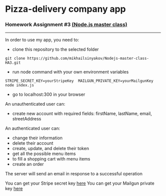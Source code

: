 # Pizza-delivery company app
### Homework Assignment #3 [(Node.js master class)](https://pirple.thinkific.com)
___
In order to use my app, you need to:
- clone this repository to the selected folder
 ~~~
git clone https://github.com/mikhailsinyakov/Nodejs-master-class-HA3.git
 ~~~
- run node command with your own environment variables
~~~
STRIPE_SECRET_KEY=yourStripeKey  MAILGUN_PRIVATE_KEY=yourMailgunKey node index.js
~~~
- go to localhost:300 in your browser

An unauthenticated user can:
 - create new account with required fields: firstName, lastName, email, streetAddress

An authenticated user can:
 - change their information
 - delete their account
 - create, update, and delete their token
 - get all the possible menu items
 - to fill a shopping cart with menu items
 - create an order

The server will send an email in response to a successful operation

You can get your Stripe secret key  [here](https://dashboard.stripe.com/account/apikeys)
You can get your Mailgun private key  [here](https://app.mailgun.com/app/account/security)